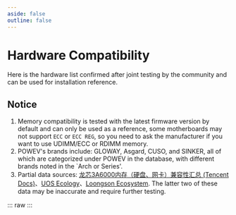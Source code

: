 ```yaml
---
aside: false
outline: false
---
```

# Hardware Compatibility

Here is the hardware list confirmed after joint testing by the community and can be used for installation reference.

<HardwaresTagsInfo />

## Notice

1. Memory compatibility is tested with the latest firmware version by default and can only be used as a reference, some motherboards may not support `ECC` or `ECC REG`, so you need to ask the manufacturer if you want to use UDIMM/ECC or RDIMM memory.
2. POWEV's brands include: GLOWAY, Asgard, CUSO, and SINKER, all of which are categorized under POWEV in the database, with different brands noted in the `Arch or Series'.
3. Partial data sources: [龙芯3A6000内存（硬盘、网卡）兼容性汇总 (Tencent Docs)](https://docs.qq.com/sheet/DUEJNVlhFblhIVElV?tab=BB08J2)、[UOS Ecology](https://ecology.chinauos.com/)、[Loongson Ecosystem](https://loongeco.cn/support/list2). The latter two of these data may be inaccurate and require further testing.

::: raw
<ClientOnly>
    <HardwaresList />
</ClientOnly>
:::

<script setup>
    import HardwaresTagsInfo from "../components/tags/hardware_tagsinfo.vue"
    import HardwaresList from "../components/hardwares.vue"
</script>
